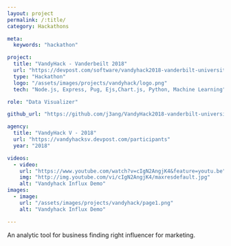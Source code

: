 ```yaml
---
layout: project
permalink: /:title/
category: Hackathons

meta:
  keywords: "hackathon"

project:
  title: "VandyHack - Vanderbeilt 2018"
  url: "https://devpost.com/software/vandyhack2018-vanderbilt-university"
  type: "Hackathon"
  logo: "/assets/images/projects/vandyhack/logo.png"
  tech: "Node.js, Express, Pug, Ejs,Chart.js, Python, Machine Learning"

role: "Data Visualizer"

github_url: "https://github.com/j3ang/VandyHack2018-vanderbilt-university"

agency:
  title: "VandyHack V - 2018"
  url: "https://vandyhacksv.devpost.com/participants"
  year: "2018"

videos:
  - video:
    url: "https://www.youtube.com/watch?v=cIgN2AngjK4&feature=youtu.be"
    img: "http://img.youtube.com/vi/cIgN2AngjK4/maxresdefault.jpg"
    alt: "Vandyhack Influx Demo"
images:
  - image:
    url: "/assets/images/projects/vandyhack/page1.png"
    alt: "Vandyhack Influx Demo"

---
```

<p>An analytic tool for business finding right influencer for marketing. </p>
 